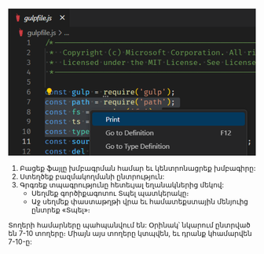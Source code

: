 ![](./print-multiline-selection.png)

1. Բացեք ֆայլը խմբագրման համար եւ կենտրոնացրեք խմբագիրը: 
2. Ստեղծեք բազմակողմանի ընտրություն:
3. Գրգռեք տպագրությունը հետեւյալ եղանակներից մեկով:
	- Սեղմեք գործիքագոտու Տպել պատկերակը։
	- Աջ սեղմեք փաստաթղթի վրա եւ համատեքստային մենյուից ընտրեք «Տպել»։

Տողերի համարները պահպանվում են: Օրինակ՝ նկարում ընտրված են 7-10 տողերը։ Միայն այս տողերը կտպվեն, եւ դրանք կհամարվեն 7-10-ը: